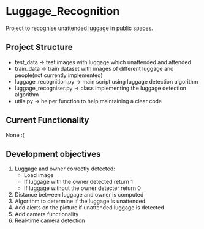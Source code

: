# Luggage_Recognition
Project to recognise unattended luggage in public spaces. 
## Project Structure
* test_data  -> test images with luggage which unattended and attended
* train_data -> train dataset with images of different luggage and people(not currently implemented)
* luggage_recognition.py -> main script using luggage detection algorithm
* luggage_recogniser.py  -> class implementing the luggage detection algorithm
* utils.py -> helper function to help maintaining a clear code
## Current Functionality
None :(
## Development objectives
1) Luggage and owner correctly detected:
    * Load image 
    * If luggage with the owner detected return 1
    * If luggage without the owner detecter return 0
2) Distance between luggage and owner is computed
3) Algorithm to determine if the luggage is unattended
4) Add alerts on the picture if unattended luggage is detected
5) Add camera functionality
6) Real-time camera detection